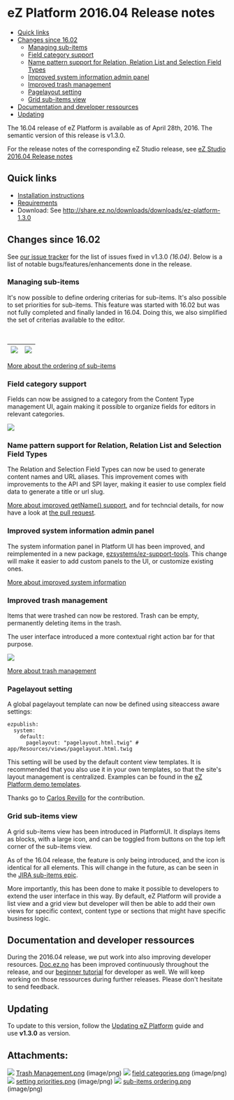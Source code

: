 #  eZ Platform 2016.04 Release notes

-   [Quick links](#eZPlatform2016.04Releasenotes-Quicklinks)
-   [Changes since 16.02](#eZPlatform2016.04Releasenotes-Changessince16.02)
    -   [Managing sub-items](#eZPlatform2016.04Releasenotes-Managingsub-items)
    -   [Field category support](#eZPlatform2016.04Releasenotes-Fieldcategorysupport)
    -   [Name pattern support for Relation, Relation List and Selection Field Types](#eZPlatform2016.04Releasenotes-NamepatternsupportforRelation,RelationListandSelectionFieldTypes)
    -   [Improved system information admin panel](#eZPlatform2016.04Releasenotes-Improvedsysteminformationadminpanel)
    -   [Improved trash management](#eZPlatform2016.04Releasenotes-Improvedtrashmanagement)
    -   [Pagelayout setting](#eZPlatform2016.04Releasenotes-Pagelayoutsetting)
    -   [Grid sub-items view](#eZPlatform2016.04Releasenotes-Gridsub-itemsview)
-   [Documentation and developer ressources](#eZPlatform2016.04Releasenotes-Documentationanddeveloperressources)
-   [Updating](#eZPlatform2016.04Releasenotes-Updating)

The 16.04 release of eZ Platform is available as of April 28th, 2016.
The semantic version of this release is v1.3.0.

For the release notes of the corresponding eZ Studio release, see [eZ Studio 2016.04 Release notes](eZ-Studio-2016.04-Release-notes_31431648.html)

## Quick links

-   [Installation instructions](https://doc.ez.no/display/TECHDOC/Installation)
-   [Requirements](https://doc.ez.no/display/TECHDOC/Requirements)
-   Download: See <http://share.ez.no/downloads/downloads/ez-platform-1.3.0>

## Changes since 16.02

See [our issue tracker](https://jira.ez.no/issues/?jql=project%20%3D%20EZP%20and%20fixVersion%20%3D%20%221.3.0%22%20and%20resolution%20!%3D%20%22unresolved%22%20order%20by%20type%20ASC%2C%20priority%20DESC) for the list of issues fixed in v1.3.0 *(16.04)*. Below is a list of notable bugs/features/enhancements done in the release.

### Managing sub-items

It's now possible to define ordering criterias for sub-items. It's also possible to set priorities for sub-items. This feature was started with 16.02 but was not fully completed and finally landed in 16.04. Doing this, we also simplified the set of criterias available to the editor.

 

| ![](attachments/31431643/31431642.png) | ![](attachments/31431643/31431641.png) |
|----------------------------------------|----------------------------------------|

[More about the ordering of sub-items](https://jira.ez.no/browse/EZP-25351)

### Field category support

Fields can now be assigned to a category from the Content Type management UI, again making it possible to organize fields for editors in relevant categories.

![](attachments/31431643/31431640.png)

### Name pattern support for Relation, Relation List and Selection Field Types

The Relation and Selection Field Types can now be used to generate content names and URL aliases. This improvement comes with improvements to the API and SPI layer, making it easier to use complex field data to generate a title or url slug.

[More about improved getName() support](http://jira.ez.no/browse/EZP-25303), and for techncial details, for now have a look at [the pull request](https://github.com/ezsystems/ezpublish-kernel/pull/1605).

### Improved system information admin panel

The system information panel in Platform UI has been improved, and reimplemented in a new package, [ezsystems/ez-support-tools](http://github.com/ezsystems/ez-support-tools). This change will make it easier to add custom panels to the UI, or customize existing ones.

[More about improved system information](https://jira.ez.no/browse/EZP-25514)

### Improved trash management

Items that were trashed can now be restored. Trash can be empty, permanently deleting items in the trash.

The user interface introduced a more contextual right action bar for that purpose.

![](attachments/31431643/31431639.png)

[More about trash management](https://jira.ez.no/browse/EZP-25305)

### Pagelayout setting

A global pagelayout template can now be defined using siteaccess aware settings:

```
ezpublish:
  system:
    default:
      pagelayout: "pagelayout.html.twig" # app/Resources/views/pagelayout.html.twig
```

This setting will be used by the default content view templates. It is recommended that you also use it in your own templates, so that the site's layout management is centralized. Examples can be found in the [eZ Platform demo templates](https://github.com/ezsystems/ezplatform-demo/blob/master/app/Resources/views/full/blog.html.twig#L1).

Thanks go to [Carlos Revillo](https://doc.ez.no/display/~desorden) for the contribution.

### Grid sub-items view

A grid sub-items view has been introduced in PlatformUI. It displays items as blocks, with a large icon, and can be toggled from buttons on the top left corner of the sub-items view.

As of the 16.04 release, the feature is only being introduced, and the icon is identical for all elements. This will change in the future, as can be seen in the [JIRA sub-items epic](https://jira.ez.no/browse/EZP-25350).

More importantly, this has been done to make it possible to developers to extend the user interface in this way. By default, eZ Platform will provide a list view and a grid view but developer will then be able to add their own views for specific context, content type or sections that might have specific business logic.

## Documentation and developer ressources

During the 2016.04 release, we put work into also improving developer resources. [Doc.ez.no](http://doc.ez.no) has been improved continuously throughout the release, and our [beginner tutorial](https://doc.ez.no/display/TECHDOC/Beginner+Tutorial) for developer as well. We will keep working on those ressources during further releases. Please don't hesitate to send feedback.

## Updating

To update to this version, follow the [Updating eZ Platform](Updating-eZ-Platform_31431770.html) guide and use **v1.3.0** as version.

## Attachments:

![](images/icons/bullet_blue.gif) [Trash Management.png](attachments/31431643/31431639.png) (image/png)
![](images/icons/bullet_blue.gif) [field categories.png](attachments/31431643/31431640.png) (image/png)
![](images/icons/bullet_blue.gif) [setting priorities.png](attachments/31431643/31431641.png) (image/png)
![](images/icons/bullet_blue.gif) [sub-items ordering.png](attachments/31431643/31431642.png) (image/png)
